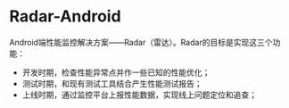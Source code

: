 # Radar-Android
Android端性能监控解决方案——Radar（雷达）。Radar的目标是实现这三个功能：
- 开发时期，检查性能异常点并作一些已知的性能优化；
- 测试时期，和现有测试工具结合产生性能测试报告；
- 上线时期，通过监控平台上报性能数据，实现线上问题定位和追查；
